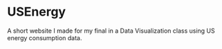 # USEnergy
A short website I made for my final in a Data Visualization class using US energy consumption data.
